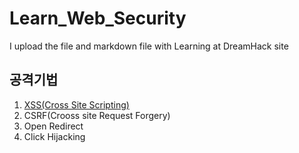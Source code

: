 # Learn_Web_Security
I upload the file and markdown file with Learning at DreamHack site

## 공격기법
1. [XSS(Cross Site Scripting)](./XSS/README.md)
2. CSRF(Crooss site Request Forgery)
3. Open Redirect
4. Click Hijacking
    
